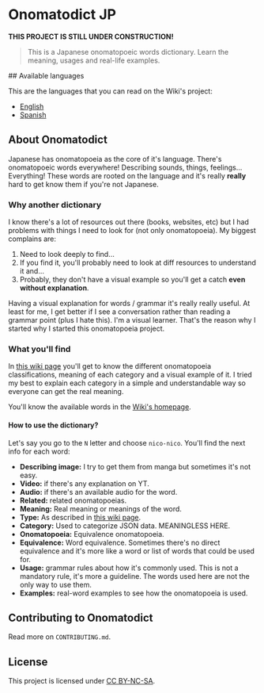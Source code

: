 # Onomatodict JP

**THIS PROJECT IS STILL UNDER CONSTRUCTION!**

> This is a Japanese onomatopoeic words dictionary. Learn the meaning, usages and real-life examples. 

## Available languages

This are the languages that you can read on the Wiki's project:

- [English](https://github.com/matsumurae/onomatodict-jp/wiki)
- [Spanish](https://github.com/matsumurae/onomatodict-jp/wiki/Inicio)

## About Onomatodict

Japanese has onomatopoeia as the core of it's language. There's onomatopoeic words everywhere! Describing sounds, things, feelings… Everything! These words are rooted on the language and it's really **really** hard to get know them if you're not Japanese.

### Why another dictionary

I know there's a lot of resources out there (books, websites, etc) but I had problems with things I need to look for (not only onomatopoeia). My biggest complains are:

1. Need to look deeply to find…
2. If you find it, you'll probably need to look at diff resources to understand it and…
3. Probably, they don't have a visual example so you'll get a catch **even without explanation**.

Having a visual explanation for words / grammar it's really really useful. At least for me, I get better if I see a conversation rather than reading a grammar point (plus I hate this). I'm a visual learner. That's the reason why I started why I started this onomatopoeia project.

### What you'll find

In [this wiki page](https://github.com/matsumurae/onomatodict-jp/wiki/Onomatopoeia-classification) you'll get to know the different onomatopoeia classifications, meaning of each category and a visual example of it. I tried my best to explain each category in a simple and understandable way so everyone can get the real meaning.

You'll know the available words in the [Wiki's homepage](https://github.com/matsumurae/onomatodict-jp/wiki/Home).

#### How to use the dictionary?

Let's say you go to the `N` letter and choose `nico-nico`. You'll find the next info for each word:

- **Describing image:** I try to get them from manga but sometimes it's not easy.
- **Video:** if there's any explanation on YT.
- **Audio:** if there's an available audio for the word.
- **Related:** related onomatopoeias.
- **Meaning:** Real meaning or meanings of the word.
- **Type:** As described in [this wiki page](https://github.com/matsumurae/onomatodict-jp/wiki/Onomatopoeia-classification).
- **Category:** Used to categorize JSON data. MEANINGLESS HERE.
- **Onomatopoeia:** Equivalence onomatopoeia.
- **Equivalence:** Word equivalence. Sometimes there's no direct equivalence and it's more like a word or list of words that could be used for.
- **Usage:** grammar rules about how it's commonly used. This is not a mandatory rule, it's more a guideline. The words used here are not the only way to use them.
- **Examples:** real-word examples to see how the onomatopoeia is used.

## Contributing to Onomatodict

Read more on `CONTRIBUTING.md`.

## License

This project is licensed under [CC BY-NC-SA](https://creativecommons.org/licenses/by-nc-sa/4.0/).